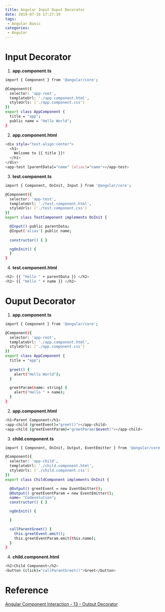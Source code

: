 ```yaml
---
title: Angular Input Ouput Decorator
date: 2019-07-16 17:27:19
tags:
 - Angular Basic
categories: 
 - Angular
---
```


# Input Decorator
1. **app.component.ts**
~~~ bash
import { Component } from '@angular/core';

@Component({
  selector: 'app-root',
  templateUrl: './app.component.html',
  styleUrls: ['./app.component.css']
})
export class AppComponent {
  title = "app";
  public name = "Hello World";
}
~~~

2. **app.component.html**
~~~ bash
<div style="text-align:center">
  <h1>
    Welcome to {{ title }}!
  </h1>
</div>
<app-test [parentData]="name" [alias]="name"></app-test>
~~~

3. **test.component.ts**
~~~ bash
import { Component, OnInit, Input } from '@angular/core';

@Component({
  selector: 'app-test',
  templateUrl: './test.component.html',
  styleUrls: ['./test.component.css']
})
export class TestComponent implements OnInit {

  @Input() public parentData;
  @Input('alias') public name;
  
  constructor() { }

  ngOnInit() {
  }
}
~~~

4. **test.component.html**
~~~ bash
<h2> {{ "Hello " + parentData }} </h2>
<h2> {{ "Hello " + name }} </h2>
~~~

# Ouput Decorator
1. **app.component.ts**
~~~ bash
import { Component } from '@angular/core';

@Component({
  selector: 'app-root',
  templateUrl: './app.component.html',
  styleUrls: ['./app.component.css']
})
export class AppComponent {
  title = "app";
  
  greet() {
    alert("Hello World");
  }

  greetParam(name: string) {
    alert("Hello " + name);
  }
}
~~~

2. **app.component.html**
~~~ bash
<h1>Parent Component</h1>
<app-child (greetEvent)="greet()"></app-child>
<app-child (greetEventParam)="greetParam($event)"></app-child>
~~~

3. **child.component.ts**
~~~ bash
import { Component, OnInit, Output, EventEmitter } from '@angular/core';

@Component({
  selector: 'app-child',
  templateUrl: './child.component.html',
  styleUrls: ['./child.component.css']
})
export class ChildComponent implements OnInit {

  @Output() greetEvent = new EventEmitter();
  @Output() greetEventParam = new EventEmitter();
  name= "Codevolution";
  constructor() { }

  ngOnInit() {

  }

  callParentGreet() {
    this.greetEvent.emit();
    this.greetEventParam.emit(this.name);
  }
}
~~~

4. **child.component.html**
~~~ bash
<h2>Child Component</h2>
<button (click)="callParentGreet()">Greet</button>
~~~

# Reference
[Angular Component Interaction - 13 - Output Decorator](https://www.youtube.com/watch?v=QQ4gYIeZQrs&list=PLC3y8-rFHvwgKhaLU8GTyF-5Bb8qT-wzV&index=13)